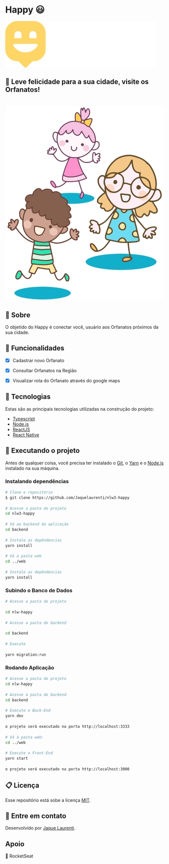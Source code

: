 # Happy 😃
<img src="web/src/images/logo.svg" style="margin-right: 20px;">

## 💜 Leve felicidade para a sua cidade, visite os Orfanatos!

<h1 align="center">
  <img src="web/src/images/landing.svg" style="width=”10%” height=”20%”">
</h1>




## 📒 Sobre

O objetido do Happy é conectar você, usuário aos Orfanatos próximos da sua cidade.


## 📝 Funcionalidades

  - [x] Cadastrar novo Orfanato <p>
  - [x] Consultar Orfanatos na Região <p>
  - [x] Visualizar rota do Orfanato através do google maps <p>


## 🔨 Tecnologias

Estas são as principais tecnologias utilizadas na construção do projeto:

- [Typescript](https://www.typescriptlang.org/)
- [Node.js](https://nodejs.org/en/)
- [ReactJS](https://reactjs.org/)
- [React Native](https://reactnative.dev/)



## 🚀 Executando o projeto

Antes de qualquer coisa, você precisa ter instalado  o [Git](https://git-scm.com), o [Yarn](https://yarnpkg.com/) e o [Node.js](https://nodejs.org/en/) instalado na sua máquina. 

### Instalando dependências

```bash
# Clone o repositório
$ git clone https://github.com/Jaquelaurenti/nlw3-happy

# Acesse a pasta do projeto
cd nlw3-happy

# Vá ao backend da aplicação
cd backend

# Instale as depêndencias
yarn install

# Vá a pasta web
cd ../web

# Instale as depêndencias
yarn install

```


### Subindo o Banco de Dados

```bash
# Acesse a pasta do projeto 

cd nlw-happy

# Acesse a pasta do backend

cd backend

# Execute 

yarn migration:run


```

### Rodando Aplicação 

```bash
# Acesse a pasta do projeto 
cd nlw-happy

# Acesse à pasta do backend
cd backend

# Execute o Back-End
yarn dev

o projeto será executado na porta http://localhost:3333

# Vá à pasta web:
cd ../web

# Execute o Front-End
yarn start 

o projeto será executado na porta http://localhost:3000

```

## 📋 Licença

Esse repositório está sobe a licença [MIT](https://github.com/jaquelaurenti/nlw3-happy/blob/master/LICENSE.md).


## 🚀 Entre em contato
Desenvolvido por [Jaque Laurenti](https://www.linkedin.com/in/jaqueline-laurenti-30b15933/).

## Apoio 
💜 RocketSeat


